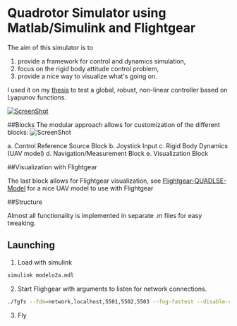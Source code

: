 # Quadrotor Simulator using Matlab/Simulink and Flightgear

The aim of this simulator is to  
1. provide a framework for control and dynamics simulation,   
2. focus on the rigid body attitude control problem,  
3. provide a nice way to visualize what's going on.

I used it on my [thesis](http://psic.fi.uba.ar/Publicaciones/Tesis/Rosito/Rosito.pdf) to test a global, robust, non-linear controller based on Lyapunov functions. 

[![ScreenShot](https://github.com/clausqr/qrsim2/raw/master/clipWUM7wxO1uRY.png)](https://www.youtube.com/watch?v=WUM7wxO1uRY)

##Blocks
The modular approach allows for customization of the different blocks:
![ScreenShot](https://github.com/clausqr/qrsim2/raw/master/qrsim2-block-diagram.png)

a. Control Reference Source Block
b. Joystick Input
c. Rigid Body Dynamics (UAV model)
d. Navigation/Measurement Block
e. Visualization Block 

##Visualization with Flightgear

The last block allows for Flightgear visualization, see [Flightgear-QUADLSE-Model](https://github.com/clausqr/Flightgear-QUADLSE-Model) for a nice UAV model to use with Flightgear

##Structure

Almost all functionality is implemented in separate .m files for easy tweaking.

## Launching

1. Load with simulink  
```bash
simulink modelo2a.mdl  
```  
2. Start Flighgear with arguments to listen for network connections.  
```bash
./fgfs --fdm=network,localhost,5501,5502,5503 --fog-fastest --disable-clouds --in-air --enable-freeze --aircraft=QUADLSE  
```  
3. Fly  
